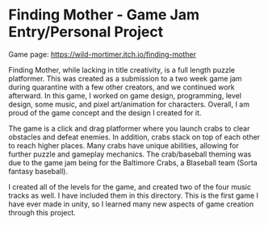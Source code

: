 # Finding Mother - Game Jam Entry/Personal Project

Game page: https://wild-mortimer.itch.io/finding-mother

Finding Mother, while lacking in title creativity, is a full length puzzle platformer. 
This was created as a submission to a two week game jam during quarantine with a few other creators, and we continued work afterward.
In this game, I worked on game design, programming, level design, some music, and pixel art/animation for characters.
Overall, I am proud of the game concept and the design I created for it.

The game is a click and drag platformer where you launch crabs to clear obstacles and defeat enemies.
In addition, crabs stack on top of each other to reach higher places.
Many crabs have unique abilities, allowing for further puzzle and gameplay mechanics.
The crab/baseball theming was due to the game jam being for the Baltimore Crabs, a Blaseball team (Sorta fantasy baseball).

I created all of the levels for the game, and created two of the four music tracks as well. I have included them in this directory.
This is the first game I have ever made in unity, so I learned many new aspects of game creation through this project.
